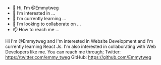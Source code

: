 - 👋 Hi, I’m @Emmytweg
- 👀 I’m interested in ...
- 🌱 I’m currently learning ...
- 💞️ I’m looking to collaborate on ...
- 📫 How to reach me ...

<!---
Emmytweg/Emmytweg is a ✨ special ✨ repository because its `README.md` (this file) appears on your GitHub profile.
You can click the Preview link to take a look at your changes.
---> 
Hi I'm @Emmytweg and I'm interested in Website Development and I'm currently learning React Js. I'm also interested in collaborating with Web Developers like me. You can reach me through;
Twitter: https://twitter.com/emmy_tweg
GitHub: https://github.com/Emmytweg
